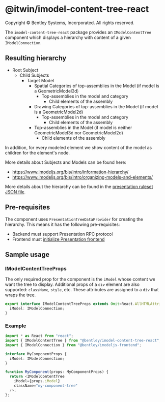 # @itwin/imodel-content-tree-react

Copyright © Bentley Systems, Incorporated. All rights reserved.

The `imodel-content-tree-react` package provides an `IModelContentTree` component which displays a hierarchy with content of a given `IModelConnection`.

## Resulting hierarchy

- Root Subject
  - Child Subjects
    - Target Model
      - Spatial Categories of top-assemblies in the Model (if model is a GeometricModel3d)
        - Top-assemblies in the model and category
          - Child elements of the assembly
      - Drawing Categories of top-assemblies in the Model (if model is a GeometricModel2d)
        - Top-assemblies in the model and category
          - Child elements of the assembly
      - Top-assemblies in the Model (if model is neither GeometricModel3d nor GeometricModel2d)
        - Child elements of the assembly

In addition, for every modeled element we show content of the model as children for the element's node.

More details about Subjects and Models can be found here:

- <https://www.imodeljs.org/bis/intro/information-hierarchy/>
- <https://www.imodeljs.org/bis/intro/organizing-models-and-elements/>

More details about the hierarchy can be found in the [presentation ruleset JSON file](./src/components/Hierarchy.json).

## Pre-requisites

The component uses `PresentationTreeDataProvider` for creating the hierarchy. This means it has the following pre-requisites:

- Backend must support Presentation RPC protocol
- Frontend must [initialize Presentation frontend](https://www.imodeljs.org/learning/presentation/setup/#frontend)

## Sample usage

### IModelContentTreeProps

The only required prop for the component is the `iModel` whose content we want the tree to display. Additional props of a `div` element are also supported: `className`, `style`, etc. These attributes are assigned to a `div` that wraps the tree.

```ts
export interface IModelContentTreeProps extends Omit<React.AllHTMLAttributes<HTMLDivElement>, "children"> {
  iModel: IModelConnection;
}
```

### Example

```ts
import * as React from "react";
import { IModelContentTree } from "@bentley/imodel-content-tree-react";
import { IModelConnection } from "@bentley/imodeljs-frontend";

interface MyComponentProps {
  iModel: IModelConnection;
}

function MyComponent(props: MyComponentProps) {
  return <IModelContentTree
    iModel={props.iModel}
    className="my-component-tree"
  />;
};
```
